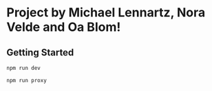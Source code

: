 # Project by Michael Lennartz, Nora Velde and Oa Blom!

## Getting Started

```bash
npm run dev
```

```bash
npm run proxy
```
